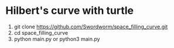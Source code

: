 # Hilbert's curve with turtle
1) git clone https://github.com/Swordworm/space_filling_curve.git
2) cd space_filling_curve
3) python main.py or python3 main.py
